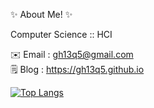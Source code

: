 ✨ About Me! ✨

Computer Science :: HCI

✉️ Email : <gh13q5@gmail.com>   
🗒️ Blog : <https://gh13q5.github.io>   

[![Top Langs](https://github-readme-stats.vercel.app/api/top-langs/?username=gh13q5&layout=compact&title_color=D11D70)](https://github.com/anuraghazra/github-readme-stats)

